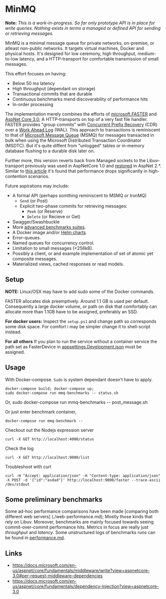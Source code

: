 # MinMQ

**Note:** _This is a work-in-progress. So far only prototype API is in place for write queries. Nothing exists in terms a
managed or defined API for sending or retrieving messages._ 

MinMQ is a minimal message queue for private networks, on-premise, or atleast non-public networks. It targets virtual
machines, Docker and physical hosts. It's designed for low ceremony, high throughput, medium-to-low latency, and a 
HTTP-transport for comfortable transmission of small messages.

This effort focuses on having:
- Below 50 ms latency
- High throughput (dependant on storage)
- Transactional commits that are durable
- Continuous benchmarks mend discoverability  of performance hits
- In-order processing

The implementation merely combines the efforts of [microsoft.FASTER](https://github.com/microsoft/FASTER) and 
[AspNet Core 3.0](https://docs.microsoft.com/en-us/aspnet/core/?view=aspnetcore-3.0); A HTTP-transports on top of a very
fast file handler. FASTER provides "group commits" with [Concurrent Prefix Recovery](https://www.microsoft.com/en-us/research/uploads/prod/2019/01/cpr-sigmod19.pdf) (CDR) over a [Work Ahead Log](https://wiki.postgresql.org/wiki/Improve_the_performance_of_ALTER_TABLE_SET_LOGGED_UNLOGGED_statement)
(WAL). This approach to transactions is reminiscent to that of [Microsoft Message Queue](https://support.microsoft.com/ms-my/help/256096/how-to-install-msmq-2-0-to-enable-queued-components) (MSMQ) for messages transacted in bulk when using the Microsoft
Distributed Transaction Coordinator (MSDTC). But it's quite diffent from "unlogged" tables or in-memory database 
flushing to a durable disk later on. 

Further more, this version reverts back from Managed sockets to the
Libuv-transport previously was used in AspNetCore 1.0 and [restored](https://github.com/aspnet/KestrelHttpServer/issues/2104) in AspNet 2.*. Similar to [this article](https://github.com/aspnet/KestrelHttpServer/issues/2104) it's found that performance drops
significantly in high-contention scenarios.

Future aspirations may include:
- A formal API (perhaps somthing reminiscent to MSMQ or IronMQ)
  - `Send` (or Post)
  - Explicit two-phase commits for retrieving messages:
    - `Peek` (or Reserve)
    - `Delete` (or Recieve or Get)  
- Swagger/Swashbuckle
- More [advanced benchmarks suites](https://github.com/aspnet/Benchmarks).
- A Docker image and/or [Helm charts](https://helm.sh/).
- Error-queues.
- Named queues for concurrency control.
- Limitation to small messages (<256kB).
- Possibly a client, or and example implementation of set of atomic yet composite messages.
- Materialized views, cached responses or read models.


## Setup
**NOTE:** Linux/OSX may have to add sudo some of the Docker commands.

FASTER allocates disk preemptively. Around 1.1 GB is used per default. Consequently a large docker volume, or path on
disk that comfortably can allocate more than 1.1GB have to be assigned, preferably an SSD.

**For docker users:**
Inspect the `setup.ps1` and change path so corresponds some disk space. For comfort i may be simpler change it to
shell-script instead.

**For all others**
If you plan to run the service without a container service the path set as FasterDevice in [appsettings.Development.json](./service-kestrel/Service-Kestrel/Service-Kestrel/appsettings.Development.json) must be assigned.

## Usage
With Docker-compose. `Sudo` is system dependant doesn't have to apply.

    docker-compose build; docker-compose up;
    sudo docker-compose run mmq-benchmarks -- status.sh
  
Or, 
    sudo docker-compose run mmq-benchmarks -- post_message.sh

Or just enter benchmark container,

    docker-compose run mmq-benchmark --

Checkout out the Nodejs expression server

    curl -X GET http://localhost:4000/status

Check the log

    curl -X GET http://localhost:9000/list


Troubleshoot with curl

    curl -H "Accept: application/json" -H "Content-type: application/json" -X POST -d '{"id":"asdad"}' http://localhost:9000/faster --trace-ascii /dev/stdout

## Some preliminary benchmarks

Some ad-hoc performance comparisons have been made [comparing both different web servers]
(./web-performance.md); Mostly those kinds that rely on Libuv. Moreover, benchmarks are mainly focused towards
seeing commit-over-commit performance hits. Metrics in focus are really just _throughput_ and _latency_. Some
unstructured logs of benchmarks runs can be found in [performance.md](./performance.md).

## Links 
- https://docs.microsoft.com/en-us/aspnet/core/fundamentals/middleware/write?view=aspnetcore-3.0#per-request-middleware-dependencies
- https://docs.microsoft.com/en-us/aspnet/core/fundamentals/dependency-injection?view=aspnetcore-3.0
